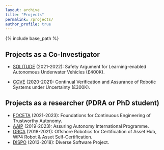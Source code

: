 ```yaml
---
layout: archive
title: "Projects"
permalink: /projects/
author_profile: true
---
```


{% include base_path %}
## Projects as a Co-Investigator

* [SOLITUDE](https://cgi.csc.liv.ac.uk/~acps/projects/SOLITUDE.html) (2021-2022): Safety Argument for Learning-enabled Autonomous Underwater Vehicles (£400K).

* [COVE](https://orcahub.org/engagement/partnership-fund/cove) (2020-2021): Continual Verification and Assurance of Robotic Systems under Uncertainty (£300K).

## Projects as a researcher (PDRA or PhD student)

* [FOCETA](http://www.foceta-project.eu/) (2021-2023): Foundations for Continuous Engineering of Trustworthy Autonomy. <!-- The original website https://cordis.europa.eu/project/id/956123 -->
* [AAIP](https://www.york.ac.uk/assuring-autonomy/) (2019-2023): Assuring Autonomy International Programme.
* [ORCA](https://orcahub.org/) (2018-2021): Offshore Robotics for Certification of Asset Hub, WP4 Robot & Asset Self-Certification.
* [DISPO](https://researchcentres.city.ac.uk/software-reliability/research/research-projects/dispo) (2013-2018): Diverse Software Project.

<!--- * [D3S](https://www.city.ac.uk/news/2015/march/researchers-at-citys-centre-for-software-reliability-are-the-recipients-of-a-563,089?_ga=2.59807981.1333885745.1591914624-1211411249.1591914624) (2017-2018): Diversity and Defense in Depth for Security – A Probabilistic Approach.--->

